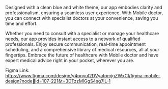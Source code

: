 Designed with a clean blue and white theme, our app embodies clarity and professionalism, ensuring 
a seamless user experience. With Mobile doctor, you can connect with specialist doctors at your 
convenience, saving you time and effort. 

Whether you need to consult with a specialist or manage your healthcare needs, our app provides 
instant access to a network of qualified professionals. Enjoy secure communication, real-time 
appointment scheduling, and a comprehensive library of medical resources, all at your fingertips. 
Embrace the future of healthcare with Mobile doctor and have expert medical advice right in your 
pocket, wherever you are.

Figma Link: https://www.figma.com/design/y4pqyuI2DVyatpmjgZWxCI/figma-mobile-design?nodeid=107-221&t=3DTzzMlGgS4sg7lL-1
